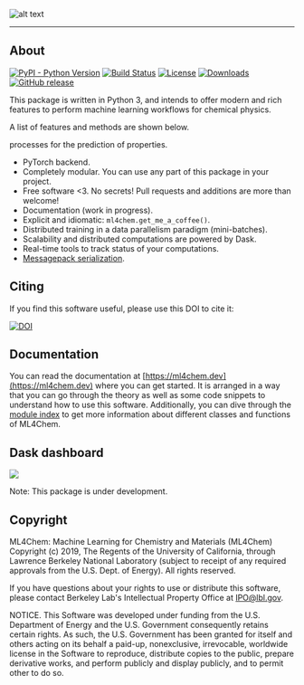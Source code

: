 ![alt text](https://raw.githubusercontent.com/muammar/ml4chem/master/docs/source/_static/ml4chem.png "Logo")

--------------------------------------------------------------------------------

## About
[![PyPI - Python Version](https://img.shields.io/pypi/pyversions/Django.svg)](https://github.com/muammar/mkchromecast/)
[![Build Status](https://travis-ci.com/muammar/ml4chem.svg?branch=master)](https://travis-ci.com/muammar/ml4chem)
[![License](https://img.shields.io/badge/license-BSD-green)](https://github.com/muammar/ml4chem/blob/master/LICENSE)
[![Downloads](https://img.shields.io/github/downloads/muammar/ml4chem/total.svg?maxAge=2592000?style=flat-square)](https://github.com/muammar/ml4chem/releases)
[![GitHub release](https://img.shields.io/github/release/muammar/ml4chem.svg)](https://github.com/muammar/ml4chem/releases/latest)



This package is written in Python 3, and intends to offer modern and rich
features to perform machine learning workflows for chemical physics.

A list of features and methods are shown below.

  processes for the prediction of properties. 
- PyTorch backend.
- Completely modular. You can use any part of this package in your project.
- Free software <3. No secrets! Pull requests and additions are more than
  welcome!
- Documentation (work in progress).
- Explicit and idiomatic: `ml4chem.get_me_a_coffee()`.
- Distributed training in a data parallelism paradigm (mini-batches).
- Scalability and distributed computations are powered by Dask.
- Real-time tools to track status of your computations.
- [Messagepack serialization](https://msgpack.org/index.html).


## Citing

If you find this software useful, please use this DOI to cite it:

[![DOI](https://zenodo.org/badge/161847010.svg)](https://zenodo.org/badge/latestdoi/161847010)


## Documentation

You can read the documentation at [https://ml4chem.dev](https://ml4chem.dev)
where you can get started. It is arranged in a way that you can go through
the theory as well as some code snippets to understand how to use this
software. Additionally, you can dive through the [module
index](https://ml4chem.dev/genindex.html) to get more information about
different classes and functions of ML4Chem.


## Dask dashboard
![](https://raw.githubusercontent.com/muammar/ml4chem/master/docs/source/_static/dask_dashboard.png)

Note: This package is under development.

## Copyright
ML4Chem: Machine Learning for Chemistry and Materials (ML4Chem) Copyright (c) 2019, The
Regents of the University of California, through Lawrence Berkeley National
Laboratory (subject to receipt of any required approvals from the U.S.
Dept. of Energy).  All rights reserved.

If you have questions about your rights to use or distribute this software,
please contact Berkeley Lab's Intellectual Property Office at
IPO@lbl.gov.

NOTICE.  This Software was developed under funding from the U.S. Department
of Energy and the U.S. Government consequently retains certain rights.  As
such, the U.S. Government has been granted for itself and others acting on
its behalf a paid-up, nonexclusive, irrevocable, worldwide license in the
Software to reproduce, distribute copies to the public, prepare derivative
works, and perform publicly and display publicly, and to permit other to do
so.
